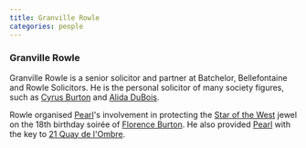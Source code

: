 ```yaml
---
title: Granville Rowle
categories: people
---
```


### Granville Rowle

Granville Rowle is a senior solicitor and partner at Batchelor, Bellefontaine and Rowle Solicitors. He is the personal solicitor of many society figures, such as [Cyrus Burton](CyrusBurton) and [Alida DuBois](AlidaDuBois).

Rowle organised [Pearl](PearlLeRoux)'s involvement in protecting the [Star of the West](StaroftheWest) jewel on the 18th birthday soirée of [Florence Burton](FlorenceBurton). He also provided [Pearl](PearlLeRoux) with the key to [21 Quay de l'Ombre](QuaydelOmbre).
